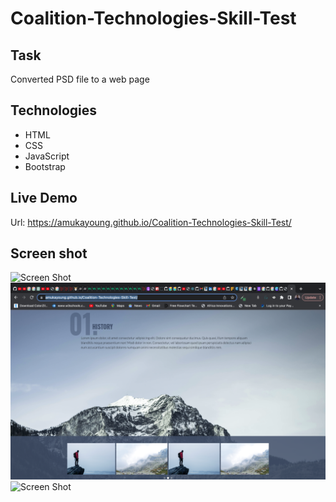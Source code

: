 # Coalition-Technologies-Skill-Test

## Task
Converted PSD file to a web page

## Technologies

- HTML
- CSS
- JavaScript
- Bootstrap

## Live Demo
 Url: https://amukayoung.github.io/Coalition-Technologies-Skill-Test/

 ## Screen shot
![Screen Shot](./images/skilltest-screenshot1.png)
![Screen Shot](./images/skilltes-screenshot2.png)
![Screen Shot](./images/skilltest-screenshot3.png)
